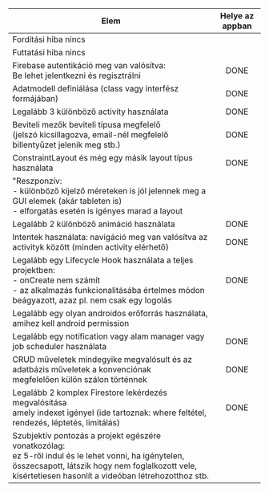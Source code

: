 
| Elem                                                                                                                                                                                                              | Helye az appban |
|-------------------------------------------------------------------------------------------------------------------------------------------------------------------------------------------------------------------|:---------------:|
| Fordítási hiba nincs                                                                                                                                                                                              |                 |
| Futtatási hiba nincs                                                                                                                                                                                              |                 |
| Firebase autentikáció meg van valósítva:<br/>Be lehet jelentkezni és regisztrálni                                                                                                                                 |      DONE       |
| Adatmodell definiálása (class vagy interfész formájában)                                                                                                                                                          |      DONE       |
| Legalább 3 különböző activity használata                                                                                                                                                                          |      DONE       |
| Beviteli mezők beviteli típusa megfelelő <br/>(jelszó kicsillagozva, email-nél megfelelő billentyűzet jelenik meg stb.)                                                                                           |      DONE       |
| ConstraintLayout és még egy másik layout típus használata                                                                                                                                                         |      DONE       |
| "Reszponzív:<br/> - különböző kijelző méreteken is jól jelennek meg a GUI elemek (akár tableten is)<br/>- elforgatás esetén is igényes marad a layout                                                             |                 |
| Legalább 2 különböző animáció használata                                                                                                                                                                          |      DONE       |
| Intentek használata: navigáció meg van valósítva az activityk között (minden activity elérhető)                                                                                                                   |      DONE       |
| Legalább egy Lifecycle Hook használata a teljes projektben:<br/>- onCreate nem számít<br/>- az alkalmazás funkcionalitásába értelmes módon beágyazott, azaz pl. nem csak egy logolás                              |      DONE       |
| Legalább egy olyan androidos erőforrás használata, amihez kell android permission                                                                                                                                 |                 |
| Legalább egy notification vagy alam manager vagy job scheduler használata                                                                                                                                         |      DONE       |
| CRUD műveletek mindegyike megvalósult és az adatbázis műveletek a konvenciónak<br/>megfelelően külön szálon történnek                                                                                             |      DONE       |
| Legalább 2 komplex Firestore lekérdezés megvalósítása<br/>amely indexet igényel (ide tartoznak: where feltétel, rendezés, léptetés, limitálás)                                                                    |      DONE       |                                                                                                                                                                                            |    are neat     |
| Szubjektív pontozás a projekt egészére vonatkozólag:<br/>ez 5-ről indul és le lehet vonni, ha igénytelen, összecsapott, látszik hogy nem foglalkozott vele, kísértetiesen hasonlít a videóban létrehozotthoz stb. |                 |
